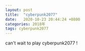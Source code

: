 ```yaml
---
layout: post
title:  "cyberpunk2077"
date:   2020-10-23 20:44:24 +0800
categories: 2018年
tags: cyberpunk2077
---
```


can't wait to play cyberpunk2077 !